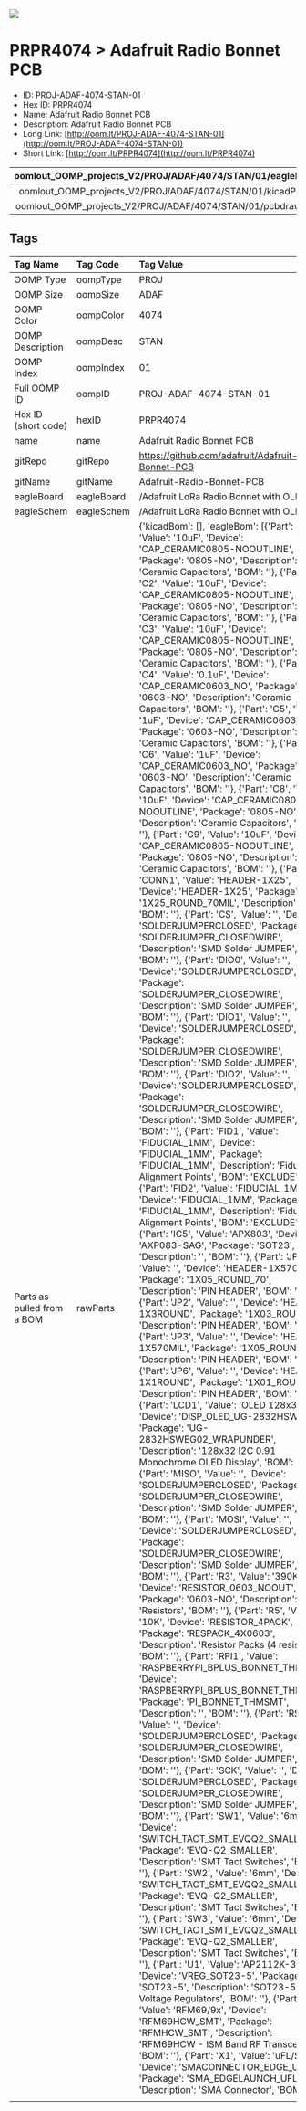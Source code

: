 


  
![][im]
# PRPR4074 > Adafruit Radio Bonnet PCB

- ID: PROJ-ADAF-4074-STAN-01
- Hex ID: PRPR4074
- Name: Adafruit Radio Bonnet PCB
- Description: Adafruit Radio Bonnet PCB
- Long Link: [http://oom.lt/PROJ-ADAF-4074-STAN-01](http://oom.lt/PROJ-ADAF-4074-STAN-01)
- Short Link: [http://oom.lt/PRPR4074](http://oom.lt/PRPR4074)
  

|oomlout_OOMP_projects_V2/PROJ/ADAF/4074/STAN/01/eagleImage.png|oomlout_OOMP_projects_V2/PROJ/ADAF/4074/STAN/01/eagleSchemImage.png|oomlout_OOMP_projects_V2/PROJ/ADAF/4074/STAN/01/kicadPcb3dFront.png|oomlout_OOMP_projects_V2/PROJ/ADAF/4074/STAN/01/kicadPcb3dBack.png|
| :---: | :---: | :---: | :---: |
|oomlout_OOMP_projects_V2/PROJ/ADAF/4074/STAN/01/kicadPcb3d.png|oomlout_OOMP_projects_V2/PROJ/ADAF/4074/STAN/01/bomBack.png|oomlout_OOMP_projects_V2/PROJ/ADAF/4074/STAN/01/bomFront.png|oomlout_OOMP_projects_V2/PROJ/ADAF/4074/STAN/01/pcbdraw.svg|
|oomlout_OOMP_projects_V2/PROJ/ADAF/4074/STAN/01/pcbdrawBack.svg||||

## Tags
  

|Tag Name|Tag Code|Tag Value|
| :--- | :--- | :--- |
|OOMP Type|oompType|PROJ|
|OOMP Size|oompSize|ADAF|
|OOMP Color|oompColor|4074|
|OOMP Description|oompDesc|STAN|
|OOMP Index|oompIndex|01|
|Full OOMP ID|oompID|PROJ-ADAF-4074-STAN-01|
|Hex ID (short code)|hexID|PRPR4074|
|name|name|Adafruit Radio Bonnet PCB|
|gitRepo|gitRepo|https://github.com/adafruit/Adafruit-Radio-Bonnet-PCB|
|gitName|gitName|Adafruit-Radio-Bonnet-PCB|
|eagleBoard|eagleBoard|/Adafruit LoRa Radio Bonnet with OLED.brd|
|eagleSchem|eagleSchem|/Adafruit LoRa Radio Bonnet with OLED.sch|
|Parts as pulled from a BOM|rawParts|{'kicadBom': [], 'eagleBom': [{'Part': 'C1', 'Value': '10uF', 'Device': 'CAP_CERAMIC0805-NOOUTLINE', 'Package': '0805-NO', 'Description': 'Ceramic Capacitors', 'BOM': ''}, {'Part': 'C2', 'Value': '10uF', 'Device': 'CAP_CERAMIC0805-NOOUTLINE', 'Package': '0805-NO', 'Description': 'Ceramic Capacitors', 'BOM': ''}, {'Part': 'C3', 'Value': '10uF', 'Device': 'CAP_CERAMIC0805-NOOUTLINE', 'Package': '0805-NO', 'Description': 'Ceramic Capacitors', 'BOM': ''}, {'Part': 'C4', 'Value': '0.1uF', 'Device': 'CAP_CERAMIC0603_NO', 'Package': '0603-NO', 'Description': 'Ceramic Capacitors', 'BOM': ''}, {'Part': 'C5', 'Value': '1uF', 'Device': 'CAP_CERAMIC0603_NO', 'Package': '0603-NO', 'Description': 'Ceramic Capacitors', 'BOM': ''}, {'Part': 'C6', 'Value': '1uF', 'Device': 'CAP_CERAMIC0603_NO', 'Package': '0603-NO', 'Description': 'Ceramic Capacitors', 'BOM': ''}, {'Part': 'C8', 'Value': '10uF', 'Device': 'CAP_CERAMIC0805-NOOUTLINE', 'Package': '0805-NO', 'Description': 'Ceramic Capacitors', 'BOM': ''}, {'Part': 'C9', 'Value': '10uF', 'Device': 'CAP_CERAMIC0805-NOOUTLINE', 'Package': '0805-NO', 'Description': 'Ceramic Capacitors', 'BOM': ''}, {'Part': 'CONN1', 'Value': 'HEADER-1X25', 'Device': 'HEADER-1X25', 'Package': '1X25_ROUND_70MIL', 'Description': '', 'BOM': ''}, {'Part': 'CS', 'Value': '', 'Device': 'SOLDERJUMPERCLOSED', 'Package': 'SOLDERJUMPER_CLOSEDWIRE', 'Description': 'SMD Solder JUMPER', 'BOM': ''}, {'Part': 'DIO0', 'Value': '', 'Device': 'SOLDERJUMPERCLOSED', 'Package': 'SOLDERJUMPER_CLOSEDWIRE', 'Description': 'SMD Solder JUMPER', 'BOM': ''}, {'Part': 'DIO1', 'Value': '', 'Device': 'SOLDERJUMPERCLOSED', 'Package': 'SOLDERJUMPER_CLOSEDWIRE', 'Description': 'SMD Solder JUMPER', 'BOM': ''}, {'Part': 'DIO2', 'Value': '', 'Device': 'SOLDERJUMPERCLOSED', 'Package': 'SOLDERJUMPER_CLOSEDWIRE', 'Description': 'SMD Solder JUMPER', 'BOM': ''}, {'Part': 'FID1', 'Value': 'FIDUCIAL_1MM', 'Device': 'FIDUCIAL_1MM', 'Package': 'FIDUCIAL_1MM', 'Description': 'Fiducial Alignment Points', 'BOM': 'EXCLUDE'}, {'Part': 'FID2', 'Value': 'FIDUCIAL_1MM', 'Device': 'FIDUCIAL_1MM', 'Package': 'FIDUCIAL_1MM', 'Description': 'Fiducial Alignment Points', 'BOM': 'EXCLUDE'}, {'Part': 'IC5', 'Value': 'APX803', 'Device': 'AXP083-SAG', 'Package': 'SOT23', 'Description': '', 'BOM': ''}, {'Part': 'JP1', 'Value': '', 'Device': 'HEADER-1X570MIL', 'Package': '1X05_ROUND_70', 'Description': 'PIN HEADER', 'BOM': ''}, {'Part': 'JP2', 'Value': '', 'Device': 'HEADER-1X3ROUND', 'Package': '1X03_ROUND', 'Description': 'PIN HEADER', 'BOM': ''}, {'Part': 'JP3', 'Value': '', 'Device': 'HEADER-1X570MIL', 'Package': '1X05_ROUND_70', 'Description': 'PIN HEADER', 'BOM': ''}, {'Part': 'JP6', 'Value': '', 'Device': 'HEADER-1X1ROUND', 'Package': '1X01_ROUND', 'Description': 'PIN HEADER', 'BOM': ''}, {'Part': 'LCD1', 'Value': 'OLED 128x32', 'Device': 'DISP_OLED_UG-2832HSWEG02', 'Package': 'UG-2832HSWEG02_WRAPUNDER', 'Description': '128x32 I2C 0.91 Monochrome OLED Display', 'BOM': ''}, {'Part': 'MISO', 'Value': '', 'Device': 'SOLDERJUMPERCLOSED', 'Package': 'SOLDERJUMPER_CLOSEDWIRE', 'Description': 'SMD Solder JUMPER', 'BOM': ''}, {'Part': 'MOSI', 'Value': '', 'Device': 'SOLDERJUMPERCLOSED', 'Package': 'SOLDERJUMPER_CLOSEDWIRE', 'Description': 'SMD Solder JUMPER', 'BOM': ''}, {'Part': 'R3', 'Value': '390K', 'Device': 'RESISTOR_0603_NOOUT', 'Package': '0603-NO', 'Description': 'Resistors', 'BOM': ''}, {'Part': 'R5', 'Value': '10K', 'Device': 'RESISTOR_4PACK', 'Package': 'RESPACK_4X0603', 'Description': 'Resistor Packs (4 resistors)', 'BOM': ''}, {'Part': 'RPI1', 'Value': 'RASPBERRYPI_BPLUS_BONNET_THMSMT', 'Device': 'RASPBERRYPI_BPLUS_BONNET_THMSMT', 'Package': 'PI_BONNET_THMSMT', 'Description': '', 'BOM': ''}, {'Part': 'RST', 'Value': '', 'Device': 'SOLDERJUMPERCLOSED', 'Package': 'SOLDERJUMPER_CLOSEDWIRE', 'Description': 'SMD Solder JUMPER', 'BOM': ''}, {'Part': 'SCK', 'Value': '', 'Device': 'SOLDERJUMPERCLOSED', 'Package': 'SOLDERJUMPER_CLOSEDWIRE', 'Description': 'SMD Solder JUMPER', 'BOM': ''}, {'Part': 'SW1', 'Value': '6mm', 'Device': 'SWITCH_TACT_SMT_EVQQ2_SMALL', 'Package': 'EVQ-Q2_SMALLER', 'Description': 'SMT Tact Switches', 'BOM': ''}, {'Part': 'SW2', 'Value': '6mm', 'Device': 'SWITCH_TACT_SMT_EVQQ2_SMALL', 'Package': 'EVQ-Q2_SMALLER', 'Description': 'SMT Tact Switches', 'BOM': ''}, {'Part': 'SW3', 'Value': '6mm', 'Device': 'SWITCH_TACT_SMT_EVQQ2_SMALL', 'Package': 'EVQ-Q2_SMALLER', 'Description': 'SMT Tact Switches', 'BOM': ''}, {'Part': 'U1', 'Value': 'AP2112K-3.3', 'Device': 'VREG_SOT23-5', 'Package': 'SOT23-5', 'Description': 'SOT23-5 Fixed Voltage Regulators', 'BOM': ''}, {'Part': 'U4', 'Value': 'RFM69/9x', 'Device': 'RFM69HCW_SMT', 'Package': 'RFMHCW_SMT', 'Description': 'RFM69HCW - ISM Band RF Transceiver', 'BOM': ''}, {'Part': 'X1', 'Value': 'uFL/SMA', 'Device': 'SMACONNECTOR_EDGE_UFL', 'Package': 'SMA_EDGELAUNCH_UFL', 'Description': 'SMA Connector', 'BOM': ''}]}|
||||



[im]: PROJ/ADAF/4074/STAN/01/kicadPcb3d_450.png
